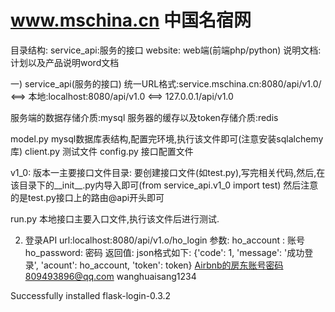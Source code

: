 # www.mschina.cn 中国名宿网

目录结构:
service_api:服务的接口
website:    web端(前端php/python)
说明文档:     计划以及产品说明word文档


一) service_api(服务的接口)
统一URL格式:service.mschina.cn:8080/api/v1.0/ <==> 本地:localhost:8080/api/v1.0 <==> 127.0.0.1/api/v1.0

服务端的数据存储介质:mysql
服务器的缓存以及token存储介质:redis

model.py  mysql数据库表结构,配置完环境,执行该文件即可(注意安装sqlalchemy库)
client.py 测试文件
config.py 接口配置文件

v1_0: 版本一主要接口文件目录:
      要创建接口文件(如test.py),写完相关代码,然后,在该目录下的__init__.py内导入即可(from service_api.v1_0 import test)
      然后注意的是test.py接口上的路由@api开头即可

run.py    本地接口主要入口文件,执行该文件后进行测试.



 2. 登录API
    url:localhost:8080/api/v1.o/ho_login
    参数:
    ho_account : 账号
    ho_password: 密码
    返回值: json格式如下:
    {'code': 1, 'message': '成功登录', 'acount': ho_account, 'token': token}
    Airbnb的房东账号密码809493896@qq.com   wanghuaisang1234




Successfully installed flask-login-0.3.2
